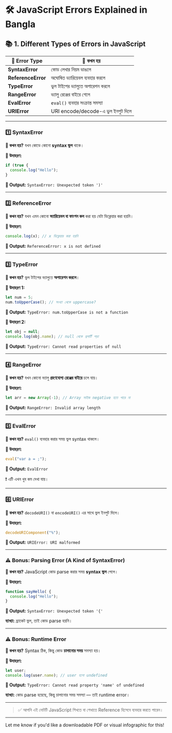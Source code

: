 # 🛠️ JavaScript Errors Explained in Bangla

## 📚 1. Different Types of Errors in JavaScript

| 🧩 Error Type      | 📌 কখন হয়                          |
| ------------------ | ---------------------------------- |
| **SyntaxError**    | কোড লেখার নিয়ম ভাঙলে              |
| **ReferenceError** | অঘোষিত ভ্যারিয়েবল ব্যবহার করলে    |
| **TypeError**      | ভুল টাইপের ভ্যালুতে অপারেশন করলে   |
| **RangeError**     | ভ্যালু রেঞ্জের বাইরে গেলে          |
| **EvalError**      | `eval()` ব্যবহার সংক্রান্ত সমস্যা  |
| **URIError**       | URI encode/decode-এ ভুল ইনপুট দিলে |

---

### 1️⃣ SyntaxError

**📌 কখন হয়?**
যখন কোডে কোনো **syntax ভুল** থাকে।

**🧪 উদাহরণ:**

```js
if (true {
  console.log("Hello");
}
```

**🔴 Output:** `SyntaxError: Unexpected token ')'`

---

### 2️⃣ ReferenceError

**📌 কখন হয়?**
যখন এমন কোনো **ভ্যারিয়েবল বা ফাংশন কল** করা হয় যেটা ডিক্লেয়ার করা হয়নি।

**🧪 উদাহরণ:**

```js
console.log(x); // x ডিক্লেয়ার করা হয়নি
```

**🔴 Output:** `ReferenceError: x is not defined`

---

### 3️⃣ TypeError

**📌 কখন হয়?**
ভুল টাইপের ভ্যালুতে **অপারেশন করলে**।

**🧪 উদাহরণ 1:**

```js
let num = 5;
num.toUpperCase(); // সংখ্যা থেকে uppercase?
```

**🔴 Output:** `TypeError: num.toUpperCase is not a function`

**🧪 উদাহরণ 2:**

```js
let obj = null;
console.log(obj.name); // null থেকে প্রপার্টি পড়া
```

**🔴 Output:** `TypeError: Cannot read properties of null`

---

### 4️⃣ RangeError

**📌 কখন হয়?**
যখন কোনো ভ্যালু **গ্রহণযোগ্য রেঞ্জের বাইরে** চলে যায়।

**🧪 উদাহরণ:**

```js
let arr = new Array(-1); // Array সাইজ negative হতে পারে না
```

**🔴 Output:** `RangeError: Invalid array length`

---

### 5️⃣ EvalError

**📌 কখন হয়?**
`eval()` ব্যবহার করার সময় ভুল syntax থাকলে।

**🧪 উদাহরণ:**

```js
eval("var a = ;");
```

**🔴 Output:** `EvalError`

❗ এটি এখন খুব কম দেখা যায়।

---

### 6️⃣ URIError

**📌 কখন হয়?**
`decodeURI()` বা `encodeURI()` এর সাথে ভুল ইনপুট দিলে।

**🧪 উদাহরণ:**

```js
decodeURIComponent("%");
```

**🔴 Output:** `URIError: URI malformed`

---

### ⚠️ Bonus: Parsing Error (A Kind of SyntaxError)

**📌 কখন হয়?**
JavaScript কোড parse করার সময় **syntax ভুল** পেলে।

**🧪 উদাহরণ:**

```js
function sayHello( {
  console.log("Hello");
}
```

**🔴 Output:** `SyntaxError: Unexpected token '{'`

**ব্যাখ্যা:** ব্র্যাকেট ভুল, তাই কোড parse হয়নি।

---

### ⚠️ Bonus: Runtime Error

**📌 কখন হয়?**
Syntax ঠিক, কিন্তু কোড **চালানোর সময়** সমস্যা হয়।

**🧪 উদাহরণ:**

```js
let user;
console.log(user.name); // user হলো undefined
```

**🔴 Output:** `TypeError: Cannot read property 'name' of undefined`

**ব্যাখ্যা:** কোড parse হয়েছে, কিন্তু চালানোর সময় সমস্যা — তাই runtime error।

---

> ✅ আপনি এই নোটটি JavaScript শিখতে বা শেখাতে Reference হিসেবে ব্যবহার করতে পারেন।

---

Let me know if you'd like a downloadable PDF or visual infographic for this!
